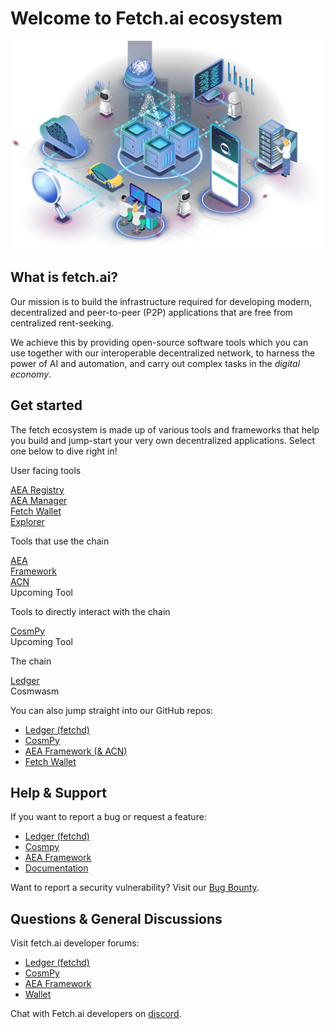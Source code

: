 # Welcome to Fetch.ai ecosystem

<div id="header-image-div"><img id="header-image" src="./images/fetchai.png" alt="interconnected systems such as parking, cloud, robots, and data"></div>

## What is fetch.ai?
Our mission is to build the infrastructure required for developing modern, decentralized and peer-to-peer (P2P) applications that are free from centralized rent-seeking. 

We achieve this by providing open-source software tools which you can use together with our interoperable decentralized network, to harness the power of AI and automation, and carry out complex tasks in the _digital economy_.

## Get started

The fetch ecosystem is made up of various tools and frameworks that help you build and jump-start your very own decentralized applications. Select one below to dive right in!

<div id="diagram-container">
    <div class="diagram-row">
        <p class="diagram-label">User facing tools</p>
        <div class="diagram-row-container">
            <a href="/soef/simple-oef" class="diagram-item"><div>AEA Registry</div></a>
            <a href="/aea/multi-agent-manager/" class="diagram-item"><div>AEA Manager</div></a>
            <a href="getting-started/how-to-use-browser-wallet" class="diagram-item"><div>Fetch Wallet</div></a>
            <a href="/ledger_v2/block-explorer" class="diagram-item"><div>Explorer</div></a>
        </div>
    </div>
    <div class="diagram-row">
        <p class="diagram-label">Tools that use the chain</p>
        <div class="diagram-row-container">
            <div class="diagram-item">
                <a class="item-link" href="/aea" >
                    AEA</br/>Framework
                    <a href="/aea/acn" class="diagram-item-child">
                        <div>ACN</div>
                    </a>
                </a>
            </div>
            <div class="diagram-item upcoming-feature">Upcoming Tool</div>
        </div>
    </div>
    <div class="diagram-row">
        <p class="diagram-label">Tools to directly interact with the chain</p>
        <div class="diagram-row-container">
            <a href="/CosmPy" class="diagram-item">CosmPy</a>
            <div class="diagram-item upcoming-feature">Upcoming Tool</div>
        </div>
    </div>
    <div class="diagram-row">
        <p class="diagram-label">The chain</p>
        <div class="diagram-row-container">
            <a class="diagram-item" href="/ledger_v2">
                    Ledger
            </a>
            <div class="diagram-item-child-disabled">
                    <div>Cosmwasm</div>
            </div>
        </div>
    </div>
</div>

You can also jump straight into our GitHub repos:

- [Ledger (fetchd)](https://github.com/fetchai/fetchd)
- [CosmPy](https://github.com/fetchai/cosmpy)
- [AEA Framework (& ACN)](https://github.com/fetchai/agents-aea)
- [Fetch Wallet](https://github.com/fetchai/keplr-extension)

## Help & Support

If you want to report a bug or request a feature:

- [Ledger (fetchd)](https://github.com/fetchai/fetchd/issues/new/choose)
- [Cosmpy](https://github.com/fetchai/cosmpy/issues/new/choose)
- [AEA Framework](https://github.com/fetchai/agents-aea/issues/new/choose)
- [Documentation](https://github.com/fetchai/docs/issues/new/choose)

Want to report a security vulnerability? Visit our [Bug Bounty](https://docs.fetch.ai/bug_bounty/).

## Questions & General Discussions  

Visit fetch.ai developer forums:

- [Ledger (fetchd)](https://github.com/fetchai/fetchd/discussions)
- [CosmPy](https://github.com/fetchai/cosmpy/discussions)
- [AEA Framework](https://github.com/fetchai/agents-aea/discussions)
- [Wallet](https://github.com/fetchai/keplr-extension/discussions)

Chat with Fetch.ai developers on [discord](https://bit.ly/3ra5uMI).
